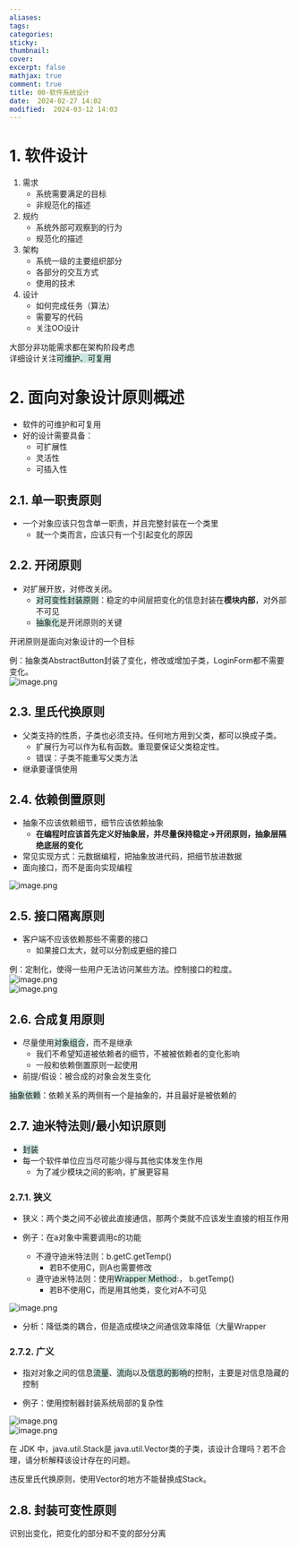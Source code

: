 ```yaml
---
aliases: 
tags: 
categories:
sticky:
thumbnail:
cover: 
excerpt: false
mathjax: true
comment: true
title: 00-软件系统设计
date:  2024-02-27 14:02
modified:  2024-03-12 14:03
---
```


# 1. 软件设计

1. 需求
	- 系统需要满足的目标
	- 非规范化的描述
2. 规约
	- 系统外部可观察到的行为
	- 规范化的描述
3. 架构
	- 系统一级的主要组织部分
	- 各部分的交互方式
	- 使用的技术
4. 设计
	- 如何完成任务（算法）
	- 需要写的代码
	- 关注OO设计

大部分非功能需求都在架构阶段考虑  
详细设计关注<span style="background:rgba(3, 135, 102, 0.2)">可维护、可复用</span>

# 2. 面向对象设计原则概述

- 软件的可维护和可复用
- 好的设计需要具备：
	- 可扩展性
	- 灵活性
	- 可插入性

## 2.1. 单一职责原则

- 一个对象应该只包含单一职责，并且完整封装在一个类里
	- 就一个类而言，应该只有一个引起变化的原因

## 2.2. 开闭原则

- 对扩展开放，对修改关闭。
	- <span style="background:rgba(3, 135, 102, 0.2)">对可变性封装原则</span>：稳定的中间层把变化的信息封装在**模块内部**，对外部不可见
	- <span style="background:rgba(3, 135, 102, 0.2)">抽象化</span>是开闭原则的关键

开闭原则是面向对象设计的一个目标

例：抽象类AbstractButton封装了变化，修改或增加子类，LoginForm都不需要变化。  
![image.png](https://chillcharlie-img.oss-cn-hangzhou.aliyuncs.com/image%2F2024%2F02%2F29%2F10-47-42-e81cd84406e6ae65d52091b3dda29c12-20240229104740-3b6e0e.png)

## 2.3. 里氏代换原则

- 父类支持的性质，子类也必须支持。任何地方用到父类，都可以换成子类。
	- 扩展行为可以作为私有函数。重现要保证父类稳定性。
	- 错误：子类不能重写父类方法
- 继承要谨慎使用

## 2.4. 依赖倒置原则

- 抽象不应该依赖细节，细节应该依赖抽象
	- **在编程时应该首先定义好抽象层，并尽量保持稳定->开闭原则，抽象层隔绝底层的变化**
- 常见实现方式：元数据编程，把抽象放进代码，把细节放进数据
- 面向接口，而不是面向实现编程

![image.png](https://chillcharlie-img.oss-cn-hangzhou.aliyuncs.com/image%2F2024%2F02%2F29%2F11-40-01-3bafd08bad3f6f3a5eca0dbcf5352752-20240229114000-1fd093.png)

## 2.5. 接口隔离原则

- 客户端不应该依赖那些不需要的接口
	- 如果接口太大，就可以分割成更细的接口

例：定制化，使得一些用户无法访问某些方法。控制接口的粒度。  
![image.png](https://chillcharlie-img.oss-cn-hangzhou.aliyuncs.com/image%2F2024%2F02%2F29%2F11-53-39-72d2cb59d4bb53b0b9aa1348a2693b2f-20240229115338-604541.png)  
![image.png](https://chillcharlie-img.oss-cn-hangzhou.aliyuncs.com/image%2F2024%2F02%2F29%2F11-54-30-782a7683437c57b86f1c74c9803a0ef3-20240229115429-5f57b3.png)

## 2.6. 合成复用原则

- 尽量使用<span style="background:rgba(3, 135, 102, 0.2)">对象组合</span>，而不是继承
	- 我们不希望知道被依赖者的细节，不被被依赖者的变化影响
	- 一般和依赖倒置原则一起使用
- 前提/假设：被合成的对象会发生变化

<span style="background:rgba(3, 135, 102, 0.2)">抽象依赖</span>：依赖关系的两侧有一个是抽象的，并且最好是被依赖的

## 2.7. 迪米特法则/最小知识原则

- <span style="background:rgba(3, 135, 102, 0.2)">封装</span>
- 每一个软件单位应当尽可能少得与其他实体发生作用
	- 为了减少模块之间的影响，扩展更容易

### 2.7.1. 狭义

- 狭义：两个类之间不必彼此直接通信，那两个类就不应该发生直接的相互作用

- 例子：在a对象中需要调用c的功能
	- 不遵守迪米特法则：b.getC.getTemp()
		- 若B不使用C，则A也需要修改
	- 遵守迪米特法则：使用<span style="background:rgba(3, 135, 102, 0.2)">Wrapper Method</span>:， b.getTemp()
		- 若B不使用C，而是用其他类，变化对A不可见

![image.png](https://chillcharlie-img.oss-cn-hangzhou.aliyuncs.com/image%2F2024%2F03%2F05%2F15-11-13-ee4d6dc34b31bbe538835acd28612a73-20240305151112-e89cea.png)

- 分析：降低类的耦合，但是造成模块之间通信效率降低（大量Wrapper

### 2.7.2. 广义

- 指对对象之间的信息<span style="background:rgba(3, 135, 102, 0.2)">流量</span>、<span style="background:rgba(3, 135, 102, 0.2)">流向</span>以及<span style="background:rgba(3, 135, 102, 0.2)">信息的影响</span>的控制，主要是对信息隐藏的控制

- 例子：使用控制器封装系统局部的复杂性

![image.png](https://chillcharlie-img.oss-cn-hangzhou.aliyuncs.com/image%2F2024%2F03%2F05%2F15-21-12-32269d9fa2650c9b2d789211d7b46681-20240305152111-5c9663.png)  
![image.png](https://chillcharlie-img.oss-cn-hangzhou.aliyuncs.com/image%2F2024%2F03%2F05%2F15-21-29-c9a45b5f512d1ef39fe690ce1f78e435-20240305152128-179f56.png)

在 JDK 中，java.util.Stack是 java.util.Vector类的子类，该设计合理吗？若不合理，请分析解释该设计存在的问题。

违反里氏代换原则，使用Vector的地方不能替换成Stack。

## 2.8. 封装可变性原则

识别出变化，把变化的部分和不变的部分分离